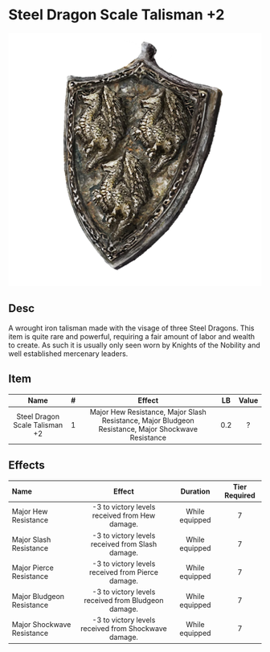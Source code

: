 # Steel Dragon Scale Talisman +2

![Copyrighted Image](SteelDragonScaleTalisman+2.png)

## Desc

A wrought iron talisman made with the visage of three Steel Dragons. This item is quite rare and powerful, requiring a fair amount of labor and wealth to create. As such it is usually only seen worn by Knights of the Nobility and well established mercenary leaders.

## Item

|              Name              | # |                                               Effect                                               | LB | Value |
| :----------------------------: | :-: | :-------------------------------------------------------------------------------------------------: | :-: | :---: |
| Steel Dragon Scale Talisman +2 | 1 | Major Hew Resistance, Major Slash Resistance, Major Bludgeon Resistance, Major Shockwave Resistance | 0.2 |   ?   |

## Effects

| Name                       |                        Effect                        |    Duration    | Tier Required |
| :------------------------- | :--------------------------------------------------: | :------------: | :-----------: |
| Major Hew Resistance       |    -3 to victory levels received from Hew damage.    | While equipped |       7       |
| Major Slash Resistance     |   -3 to victory levels received from Slash damage.   | While equipped |       7       |
| Major Pierce Resistance    |  -3 to victory levels received from Pierce damage.  | While equipped |       7       |
| Major Bludgeon Resistance  | -3 to victory levels received from Bludgeon damage. | While equipped |       7       |
| Major Shockwave Resistance | -3 to victory levels received from Shockwave damage. | While equipped |       7       |
